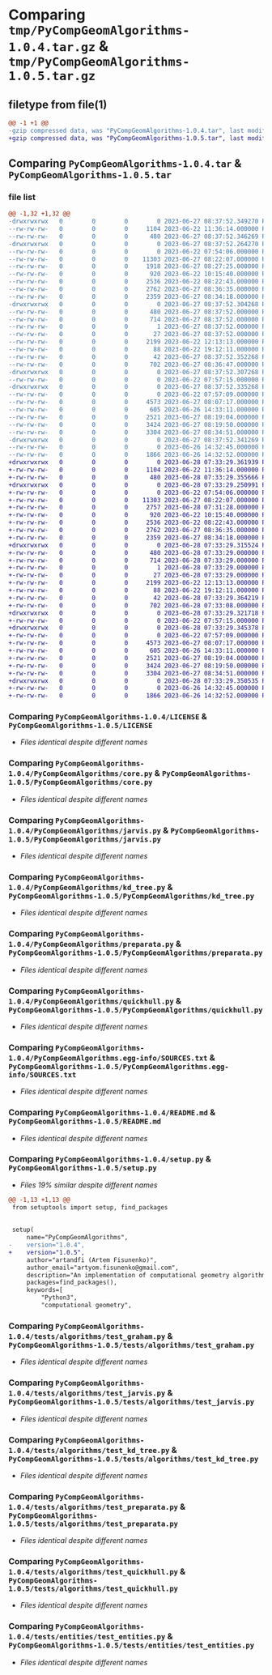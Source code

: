 # Comparing `tmp/PyCompGeomAlgorithms-1.0.4.tar.gz` & `tmp/PyCompGeomAlgorithms-1.0.5.tar.gz`

## filetype from file(1)

```diff
@@ -1 +1 @@
-gzip compressed data, was "PyCompGeomAlgorithms-1.0.4.tar", last modified: Tue Jun 27 08:37:52 2023, max compression
+gzip compressed data, was "PyCompGeomAlgorithms-1.0.5.tar", last modified: Wed Jun 28 07:33:29 2023, max compression
```

## Comparing `PyCompGeomAlgorithms-1.0.4.tar` & `PyCompGeomAlgorithms-1.0.5.tar`

### file list

```diff
@@ -1,32 +1,32 @@
-drwxrwxrwx   0        0        0        0 2023-06-27 08:37:52.349270 PyCompGeomAlgorithms-1.0.4/
--rw-rw-rw-   0        0        0     1104 2023-06-22 11:36:14.000000 PyCompGeomAlgorithms-1.0.4/LICENSE
--rw-rw-rw-   0        0        0      480 2023-06-27 08:37:52.346269 PyCompGeomAlgorithms-1.0.4/PKG-INFO
-drwxrwxrwx   0        0        0        0 2023-06-27 08:37:52.264270 PyCompGeomAlgorithms-1.0.4/PyCompGeomAlgorithms/
--rw-rw-rw-   0        0        0        0 2023-06-22 07:54:06.000000 PyCompGeomAlgorithms-1.0.4/PyCompGeomAlgorithms/__init__.py
--rw-rw-rw-   0        0        0    11303 2023-06-27 08:22:07.000000 PyCompGeomAlgorithms-1.0.4/PyCompGeomAlgorithms/core.py
--rw-rw-rw-   0        0        0     1918 2023-06-27 08:27:25.000000 PyCompGeomAlgorithms-1.0.4/PyCompGeomAlgorithms/graham.py
--rw-rw-rw-   0        0        0      920 2023-06-22 10:15:40.000000 PyCompGeomAlgorithms-1.0.4/PyCompGeomAlgorithms/jarvis.py
--rw-rw-rw-   0        0        0     2536 2023-06-22 08:22:43.000000 PyCompGeomAlgorithms-1.0.4/PyCompGeomAlgorithms/kd_tree.py
--rw-rw-rw-   0        0        0     2762 2023-06-27 08:36:35.000000 PyCompGeomAlgorithms-1.0.4/PyCompGeomAlgorithms/preparata.py
--rw-rw-rw-   0        0        0     2359 2023-06-27 08:34:18.000000 PyCompGeomAlgorithms-1.0.4/PyCompGeomAlgorithms/quickhull.py
-drwxrwxrwx   0        0        0        0 2023-06-27 08:37:52.304268 PyCompGeomAlgorithms-1.0.4/PyCompGeomAlgorithms.egg-info/
--rw-rw-rw-   0        0        0      480 2023-06-27 08:37:52.000000 PyCompGeomAlgorithms-1.0.4/PyCompGeomAlgorithms.egg-info/PKG-INFO
--rw-rw-rw-   0        0        0      714 2023-06-27 08:37:52.000000 PyCompGeomAlgorithms-1.0.4/PyCompGeomAlgorithms.egg-info/SOURCES.txt
--rw-rw-rw-   0        0        0        1 2023-06-27 08:37:52.000000 PyCompGeomAlgorithms-1.0.4/PyCompGeomAlgorithms.egg-info/dependency_links.txt
--rw-rw-rw-   0        0        0       27 2023-06-27 08:37:52.000000 PyCompGeomAlgorithms-1.0.4/PyCompGeomAlgorithms.egg-info/top_level.txt
--rw-rw-rw-   0        0        0     2199 2023-06-22 12:13:13.000000 PyCompGeomAlgorithms-1.0.4/README.md
--rw-rw-rw-   0        0        0       88 2023-06-22 19:12:11.000000 PyCompGeomAlgorithms-1.0.4/pyproject.toml
--rw-rw-rw-   0        0        0       42 2023-06-27 08:37:52.352268 PyCompGeomAlgorithms-1.0.4/setup.cfg
--rw-rw-rw-   0        0        0      702 2023-06-27 08:36:47.000000 PyCompGeomAlgorithms-1.0.4/setup.py
-drwxrwxrwx   0        0        0        0 2023-06-27 08:37:52.307268 PyCompGeomAlgorithms-1.0.4/tests/
--rw-rw-rw-   0        0        0        0 2023-06-22 07:57:15.000000 PyCompGeomAlgorithms-1.0.4/tests/__init__.py
-drwxrwxrwx   0        0        0        0 2023-06-27 08:37:52.335268 PyCompGeomAlgorithms-1.0.4/tests/algorithms/
--rw-rw-rw-   0        0        0        0 2023-06-22 07:57:09.000000 PyCompGeomAlgorithms-1.0.4/tests/algorithms/__init__.py
--rw-rw-rw-   0        0        0     4573 2023-06-27 08:07:17.000000 PyCompGeomAlgorithms-1.0.4/tests/algorithms/test_graham.py
--rw-rw-rw-   0        0        0      605 2023-06-26 14:33:11.000000 PyCompGeomAlgorithms-1.0.4/tests/algorithms/test_jarvis.py
--rw-rw-rw-   0        0        0     2521 2023-06-27 08:19:04.000000 PyCompGeomAlgorithms-1.0.4/tests/algorithms/test_kd_tree.py
--rw-rw-rw-   0        0        0     3424 2023-06-27 08:19:50.000000 PyCompGeomAlgorithms-1.0.4/tests/algorithms/test_preparata.py
--rw-rw-rw-   0        0        0     3304 2023-06-27 08:34:51.000000 PyCompGeomAlgorithms-1.0.4/tests/algorithms/test_quickhull.py
-drwxrwxrwx   0        0        0        0 2023-06-27 08:37:52.341269 PyCompGeomAlgorithms-1.0.4/tests/entities/
--rw-rw-rw-   0        0        0        0 2023-06-26 14:32:45.000000 PyCompGeomAlgorithms-1.0.4/tests/entities/__init__.py
--rw-rw-rw-   0        0        0     1866 2023-06-26 14:32:52.000000 PyCompGeomAlgorithms-1.0.4/tests/entities/test_entities.py
+drwxrwxrwx   0        0        0        0 2023-06-28 07:33:29.361939 PyCompGeomAlgorithms-1.0.5/
+-rw-rw-rw-   0        0        0     1104 2023-06-22 11:36:14.000000 PyCompGeomAlgorithms-1.0.5/LICENSE
+-rw-rw-rw-   0        0        0      480 2023-06-28 07:33:29.355666 PyCompGeomAlgorithms-1.0.5/PKG-INFO
+drwxrwxrwx   0        0        0        0 2023-06-28 07:33:29.250991 PyCompGeomAlgorithms-1.0.5/PyCompGeomAlgorithms/
+-rw-rw-rw-   0        0        0        0 2023-06-22 07:54:06.000000 PyCompGeomAlgorithms-1.0.5/PyCompGeomAlgorithms/__init__.py
+-rw-rw-rw-   0        0        0    11303 2023-06-27 08:22:07.000000 PyCompGeomAlgorithms-1.0.5/PyCompGeomAlgorithms/core.py
+-rw-rw-rw-   0        0        0     2757 2023-06-28 07:31:28.000000 PyCompGeomAlgorithms-1.0.5/PyCompGeomAlgorithms/graham.py
+-rw-rw-rw-   0        0        0      920 2023-06-22 10:15:40.000000 PyCompGeomAlgorithms-1.0.5/PyCompGeomAlgorithms/jarvis.py
+-rw-rw-rw-   0        0        0     2536 2023-06-22 08:22:43.000000 PyCompGeomAlgorithms-1.0.5/PyCompGeomAlgorithms/kd_tree.py
+-rw-rw-rw-   0        0        0     2762 2023-06-27 08:36:35.000000 PyCompGeomAlgorithms-1.0.5/PyCompGeomAlgorithms/preparata.py
+-rw-rw-rw-   0        0        0     2359 2023-06-27 08:34:18.000000 PyCompGeomAlgorithms-1.0.5/PyCompGeomAlgorithms/quickhull.py
+drwxrwxrwx   0        0        0        0 2023-06-28 07:33:29.315524 PyCompGeomAlgorithms-1.0.5/PyCompGeomAlgorithms.egg-info/
+-rw-rw-rw-   0        0        0      480 2023-06-28 07:33:29.000000 PyCompGeomAlgorithms-1.0.5/PyCompGeomAlgorithms.egg-info/PKG-INFO
+-rw-rw-rw-   0        0        0      714 2023-06-28 07:33:29.000000 PyCompGeomAlgorithms-1.0.5/PyCompGeomAlgorithms.egg-info/SOURCES.txt
+-rw-rw-rw-   0        0        0        1 2023-06-28 07:33:29.000000 PyCompGeomAlgorithms-1.0.5/PyCompGeomAlgorithms.egg-info/dependency_links.txt
+-rw-rw-rw-   0        0        0       27 2023-06-28 07:33:29.000000 PyCompGeomAlgorithms-1.0.5/PyCompGeomAlgorithms.egg-info/top_level.txt
+-rw-rw-rw-   0        0        0     2199 2023-06-22 12:13:13.000000 PyCompGeomAlgorithms-1.0.5/README.md
+-rw-rw-rw-   0        0        0       88 2023-06-22 19:12:11.000000 PyCompGeomAlgorithms-1.0.5/pyproject.toml
+-rw-rw-rw-   0        0        0       42 2023-06-28 07:33:29.364219 PyCompGeomAlgorithms-1.0.5/setup.cfg
+-rw-rw-rw-   0        0        0      702 2023-06-28 07:33:08.000000 PyCompGeomAlgorithms-1.0.5/setup.py
+drwxrwxrwx   0        0        0        0 2023-06-28 07:33:29.321718 PyCompGeomAlgorithms-1.0.5/tests/
+-rw-rw-rw-   0        0        0        0 2023-06-22 07:57:15.000000 PyCompGeomAlgorithms-1.0.5/tests/__init__.py
+drwxrwxrwx   0        0        0        0 2023-06-28 07:33:29.345378 PyCompGeomAlgorithms-1.0.5/tests/algorithms/
+-rw-rw-rw-   0        0        0        0 2023-06-22 07:57:09.000000 PyCompGeomAlgorithms-1.0.5/tests/algorithms/__init__.py
+-rw-rw-rw-   0        0        0     4573 2023-06-27 08:07:17.000000 PyCompGeomAlgorithms-1.0.5/tests/algorithms/test_graham.py
+-rw-rw-rw-   0        0        0      605 2023-06-26 14:33:11.000000 PyCompGeomAlgorithms-1.0.5/tests/algorithms/test_jarvis.py
+-rw-rw-rw-   0        0        0     2521 2023-06-27 08:19:04.000000 PyCompGeomAlgorithms-1.0.5/tests/algorithms/test_kd_tree.py
+-rw-rw-rw-   0        0        0     3424 2023-06-27 08:19:50.000000 PyCompGeomAlgorithms-1.0.5/tests/algorithms/test_preparata.py
+-rw-rw-rw-   0        0        0     3304 2023-06-27 08:34:51.000000 PyCompGeomAlgorithms-1.0.5/tests/algorithms/test_quickhull.py
+drwxrwxrwx   0        0        0        0 2023-06-28 07:33:29.350535 PyCompGeomAlgorithms-1.0.5/tests/entities/
+-rw-rw-rw-   0        0        0        0 2023-06-26 14:32:45.000000 PyCompGeomAlgorithms-1.0.5/tests/entities/__init__.py
+-rw-rw-rw-   0        0        0     1866 2023-06-26 14:32:52.000000 PyCompGeomAlgorithms-1.0.5/tests/entities/test_entities.py
```

### Comparing `PyCompGeomAlgorithms-1.0.4/LICENSE` & `PyCompGeomAlgorithms-1.0.5/LICENSE`

 * *Files identical despite different names*

### Comparing `PyCompGeomAlgorithms-1.0.4/PyCompGeomAlgorithms/core.py` & `PyCompGeomAlgorithms-1.0.5/PyCompGeomAlgorithms/core.py`

 * *Files identical despite different names*

### Comparing `PyCompGeomAlgorithms-1.0.4/PyCompGeomAlgorithms/jarvis.py` & `PyCompGeomAlgorithms-1.0.5/PyCompGeomAlgorithms/jarvis.py`

 * *Files identical despite different names*

### Comparing `PyCompGeomAlgorithms-1.0.4/PyCompGeomAlgorithms/kd_tree.py` & `PyCompGeomAlgorithms-1.0.5/PyCompGeomAlgorithms/kd_tree.py`

 * *Files identical despite different names*

### Comparing `PyCompGeomAlgorithms-1.0.4/PyCompGeomAlgorithms/preparata.py` & `PyCompGeomAlgorithms-1.0.5/PyCompGeomAlgorithms/preparata.py`

 * *Files identical despite different names*

### Comparing `PyCompGeomAlgorithms-1.0.4/PyCompGeomAlgorithms/quickhull.py` & `PyCompGeomAlgorithms-1.0.5/PyCompGeomAlgorithms/quickhull.py`

 * *Files identical despite different names*

### Comparing `PyCompGeomAlgorithms-1.0.4/PyCompGeomAlgorithms.egg-info/SOURCES.txt` & `PyCompGeomAlgorithms-1.0.5/PyCompGeomAlgorithms.egg-info/SOURCES.txt`

 * *Files identical despite different names*

### Comparing `PyCompGeomAlgorithms-1.0.4/README.md` & `PyCompGeomAlgorithms-1.0.5/README.md`

 * *Files identical despite different names*

### Comparing `PyCompGeomAlgorithms-1.0.4/setup.py` & `PyCompGeomAlgorithms-1.0.5/setup.py`

 * *Files 19% similar despite different names*

```diff
@@ -1,13 +1,13 @@
 from setuptools import setup, find_packages
 
 
 setup(
     name="PyCompGeomAlgorithms",
-    version="1.0.4",
+    version="1.0.5",
     author="artandfi (Artem Fisunenko)",
     author_email="artyom.fisunenko@gmail.com",
     description="An implementation of computational geometry algorithms in Python3.",
     packages=find_packages(),
     keywords=[
         "Python3",
         "computational geometry",
```

### Comparing `PyCompGeomAlgorithms-1.0.4/tests/algorithms/test_graham.py` & `PyCompGeomAlgorithms-1.0.5/tests/algorithms/test_graham.py`

 * *Files identical despite different names*

### Comparing `PyCompGeomAlgorithms-1.0.4/tests/algorithms/test_jarvis.py` & `PyCompGeomAlgorithms-1.0.5/tests/algorithms/test_jarvis.py`

 * *Files identical despite different names*

### Comparing `PyCompGeomAlgorithms-1.0.4/tests/algorithms/test_kd_tree.py` & `PyCompGeomAlgorithms-1.0.5/tests/algorithms/test_kd_tree.py`

 * *Files identical despite different names*

### Comparing `PyCompGeomAlgorithms-1.0.4/tests/algorithms/test_preparata.py` & `PyCompGeomAlgorithms-1.0.5/tests/algorithms/test_preparata.py`

 * *Files identical despite different names*

### Comparing `PyCompGeomAlgorithms-1.0.4/tests/algorithms/test_quickhull.py` & `PyCompGeomAlgorithms-1.0.5/tests/algorithms/test_quickhull.py`

 * *Files identical despite different names*

### Comparing `PyCompGeomAlgorithms-1.0.4/tests/entities/test_entities.py` & `PyCompGeomAlgorithms-1.0.5/tests/entities/test_entities.py`

 * *Files identical despite different names*

